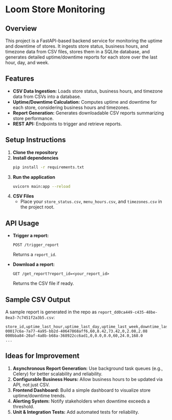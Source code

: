 # Loom Store Monitoring

## Overview

This project is a FastAPI-based backend service for monitoring the uptime and downtime of stores. It ingests store status, business hours, and timezone data from CSV files, stores them in a SQLite database, and generates detailed uptime/downtime reports for each store over the last hour, day, and week.

## Features

- **CSV Data Ingestion:** Loads store status, business hours, and timezone data from CSVs into a database.
- **Uptime/Downtime Calculation:** Computes uptime and downtime for each store, considering business hours and timezones.
- **Report Generation:** Generates downloadable CSV reports summarizing store performance.
- **REST API:** Endpoints to trigger and retrieve reports.

## Setup Instructions

1. **Clone the repository**
2. **Install dependencies**
   ```bash
   pip install -r requirements.txt
   ```
3. **Run the application**
   ```bash
   uvicorn main:app --reload
   ```
4. **CSV Files**
   - Place your `store_status.csv`, `menu_hours.csv`, and `timezones.csv` in the project root.

## API Usage

- **Trigger a report:**
  ```
  POST /trigger_report
  ```
  Returns a `report_id`.

- **Download a report:**
  ```
  GET /get_report?report_id=<your_report_id>
  ```
  Returns the CSV file if ready.

## Sample CSV Output

A sample report is generated in the repo as `report_dd0ca449-c435-48be-8ea3-7c7451f2a3b5.csv`:

```
store_id,uptime_last_hour,uptime_last_day,uptime_last_week,downtime_last_hour,downtime_last_day,downtime_last_week
00017c6a-7a77-4a95-bb2d-40647868aff6,60,8.42,73.42,0,2.08,2.08
000bba84-20af-4a8b-b68a-368922cc6ad1,0,0.0,0.0,60,24.0,168.0
...
```

## Ideas for Improvement

1. **Asynchronous Report Generation:** Use background task queues (e.g., Celery) for better scalability and reliability.
2. **Configurable Business Hours:** Allow business hours to be updated via API, not just CSV.
3. **Frontend Dashboard:** Build a simple dashboard to visualize store uptime/downtime trends.
4. **Alerting System:** Notify stakeholders when downtime exceeds a threshold.
5. **Unit & Integration Tests:** Add automated tests for reliability.
